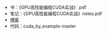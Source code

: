 * 书：《GPU高性能编程CUDA实战》.pdf
* 笔记：《GPU高性能编程CUDA实战》notes.pdf
* [博客](https://blog.csdn.net/fishseeker/article/details/75093166)
* 代码：cuda_by_example-master
